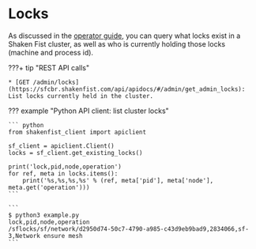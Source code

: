 # Locks

As discussed in the [operator guide](/operator_guide/locks.md), you can query
what locks exist in a Shaken Fist cluster, as well as who is currently holding
those locks (machine and process id).

???+ tip "REST API calls"

    * [GET /admin/locks](https://sfcbr.shakenfist.com/api/apidocs/#/admin/get_admin_locks): List locks currently held in the cluster.

??? example "Python API client: list cluster locks"

    ``` python
    from shakenfist_client import apiclient

    sf_client = apiclient.Client()
    locks = sf_client.get_existing_locks()

    print('lock,pid,node,operation')
    for ref, meta in locks.items():
        print('%s,%s,%s,%s' % (ref, meta['pid'], meta['node'], meta.get('operation')))
    ```

    ```
    $ python3 example.py
    lock,pid,node,operation
    /sflocks/sf/network/d2950d74-50c7-4790-a985-c43d9eb9bad9,2834066,sf-3,Network ensure mesh
    ```
